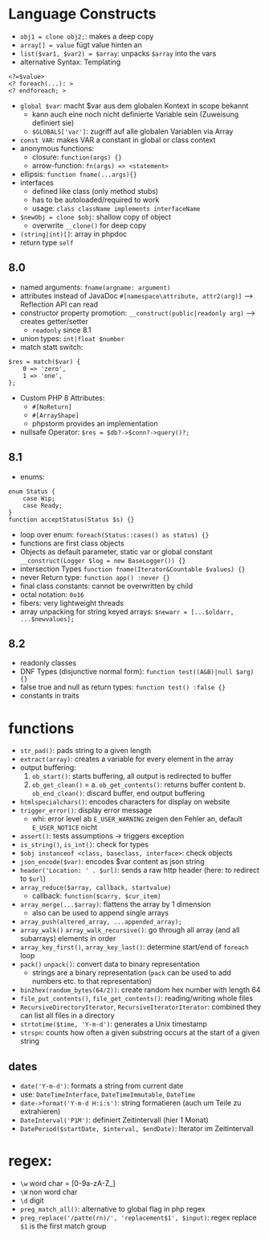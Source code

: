 # Language Constructs
- `obj1 = clone obj2;`: makes a deep copy
- `array[] = value` fügt value hinten an
- `list($var1, $var2) = $array`: unpacks `$array` into the vars
- alternative Syntax: Templating
```
<?=$value>
<? foreach(...): >
<? endforeach; >
```
- `global $var`: macht $var aus dem globalen Kontext in scope bekannt
    - kann auch eine noch nicht definierte Variable sein (Zuweisung definiert sie)
    - `$GLOBALS['var']`: zugriff auf alle globalen Variablen via Array
- `const VAR`: makes VAR a constant in global or class context
- anonymous functions:
    - closure: `function(args) {}`
    - arrow-function: `fn(args) => <statement>`
- ellipsis: `function fname(...args){}`
- interfaces
  - defined like class (only method stubs)
  - has to be autoloaded/required to work
  - usage: `class className implements interfaceName`
- `$newObj = clone $obj`: shallow copy of object
  - overwrite `__clone()` for deep copy
- `(string|int)[]`: array in phpdoc
- return type `self`

## 8.0
- named arguments: `fname(argname: argument)`
- attributes instead of JavaDoc `#[namespace\attribute, attr2(arg)]` --> Reflection API can read
- constructor property promotion: `__construct(public|readonly arg)` --> creates getter/setter
    - `readonly` since 8.1
- union types: `int|float $number`
- match statt switch: 
```
$res = match($var) {
    0 => 'zero',
    1 => 'one',
};
```
- Custom PHP 8 Attributes:
  - `#[NoReturn]`
  - `#[ArrayShape]`
  - phpstorm provides an implementation
- nullsafe Operator: `$res = $db?->$conn?->query()?;`
## 8.1
- enums:
```
enum Status {
    case Wip;
    case Ready;
}
function acceptStatus(Status $s) {}
```
- loop over enum: `foreach(Status::cases() as status) {}`
- functions are first class objects
- Objects as default parameter, static var or global constant `__construct(Logger $log = new BaseLogger()) {}`
- intersection Types `function fname(Iterator&Countable $values) {}`
- never Return type: `function app() :never {}`
- final class constants: cannot be overwritten by child
- octal notation: `0o16`
- fibers: very lightweight threads
- array unpacking for string keyed arrays: `$newarr = [...$oldarr, ...$newvalues];`

## 8.2
- readonly classes
- DNF Types (disjunctive normal form): `function test((A&B)|null $arg) {}`
- false true and null as return types: `function test() :false {}`
- constants in traits

# functions
- `str_pad()`: pads string to a given length
- `extract(array)`: creates a variable for every element in the array
- output buffering: 
    1. `ob_start()`: starts buffering, all output is redirected to buffer 
    2. `ob_get_clean()` =
        a. `ob_get_contents()`: returns buffer content
        b. `ob_end_clean()`: discard buffer, end output buffering
- `htmlspecialchars()`: encodes characters for display on website
- `trigger_error()`: display error message
    - whi: error level ab `E_USER_WARNING` zeigen den Fehler an, default `E_USER_NOTICE` nicht
- `assert()`: tests assumptions -> triggers exception
- `is_string()`, `is_int()`: check for types
- `$obj instanceof <class, baseclass, interface>`: check objects
- `json_encode($var)`: encodes $var content as json string 
- `header('Location: ' . $url)`: sends a raw http header (here: to redirect to `$url`)
- `array_reduce($array, callback, startvalue)`
    - callback: `function($carry, $cur_item)`
- `array_merge(...$array)`: flattens the array by 1 dimension
  - also can be used to append single arrays
- `array_push(altered_array, ...appended_array);`
- `array_walk()` `array_walk_recursive()`: go through all array (and all subarrays) elements in order
- `array_key_first()`, `array_key_last()`: determine start/end of `foreach` loop
- `pack()` `unpack()`: convert data to binary representation
  - strings are a binary representation (`pack` can be used to add numbers etc. to that representation)
- `bin2hex(random_bytes(64/2))`: create random hex number with length 64
- `file_put_contents()`, `file_get_contents()`: reading/writing whole files
- `RecursiveDirectoryIterator`, `RecursiveIteratorIterator`: combined they can list all files in a directory
- `strtotime($time, 'Y-m-d')`: generates a Unix timestamp
- `strspn`: counts how often a given substring occurs at the start of a given string

## dates
- `date('Y-m-d')`: formats a string from current date
- use: `DateTimeInterface`, `DateTimeImmutable`, `DateTime`
- `date->format('Y-m-d H:i:s')`: string formatieren (auch um Teile zu extrahieren)
- `DateInterval('P1M')`: definiert Zeitintervall (hier 1 Monat)
- `DatePeriod($startDate, $interval, $endDate)`: Iterator im Zeitintervall

# regex:
  - `\w` word char = [0-9a-zA-Z_]
  - `\W` non word char
  - `\d` digit
- `preg_match_all()`: alternative to global flag in php regex
- `preg_replace('/patte(rn)/', 'replacement$1', $input)`: regex replace `$1` is the first match group